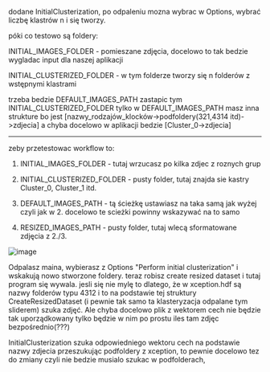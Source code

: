 dodane InitialClusterization, po odpaleniu mozna wybrac w Options, wybrać liczbę klastrów n i się tworzy.

póki co testowo są foldery:

INITIAL_IMAGES_FOLDER - pomieszane zdjęcia, docelowo to tak bedzie wygladac input dla naszej aplikacji

INITIAL_CLUSTERIZED_FOLDER - w tym folderze tworzy się n folderów z wstępnymi klastrami


trzeba bedzie DEFAULT_IMAGES_PATH zastapic tym INITIAL_CLUSTERIZED_FOLDER tylko w DEFAULT_IMAGES_PATH masz inna strukture bo jest [nazwy_rodzajów_klocków->podfoldery(321,4314 itd)->zdjecia] a chyba docelowo w aplikacji bedzie [Cluster_0->zdjecia] 

_______________________________________
zeby przetestowac workflow to:

1. INITIAL_IMAGES_FOLDER - tutaj wrzucasz po kilka zdjec z roznych grup

2. INITIAL_CLUSTERIZED_FOLDER - pusty folder, tutaj znajda sie kastry Cluster_0, Cluster_1 itd.

3. DEFAULT_IMAGES_PATH - tą ścieżkę ustawiasz na taka samą jak wyżej czyli jak w 2. docelowo 
te scieżki powinny wskazywać na to samo

4. RESIZED_IMAGES_PATH - pusty folder, tutaj wlecą sformatowane zdjęcia z 2./3.

![image](https://github.com/macius06xd/In-ynieryjka/assets/80836050/d02f708d-b9ab-4506-8462-c41357222486)

Odpalasz maina, wybierasz z Options "Perform initial clusterization" i wskakują nowo stworzone foldery. teraz robisz
create resized dataset i tutaj program się wywala. jesli się nie mylę to dlatego, że w xception.hdf są nazwy folderów typu 4312 i to na podstawie tej struktury CreateResizedDataset (i pewnie tak samo ta klasteryzacja odpalane tym sliderem) szuka zdjęć. Ale chyba docelowo plik z wektorem cech nie będzie tak uporządkowany tylko będzie w nim po prostu iles tam zdjęc bezpośrednio(???)

InitialClusterization szuka odpowiedniego wektoru cech na podstawie nazwy zdjecia przeszukując podfoldery z xception, to pewnie docelowo tez do zmiany czyli nie bedzie musialo szukac w podfolderach,




